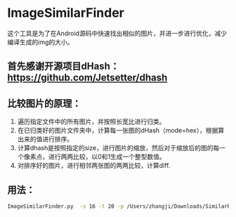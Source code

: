 # ImageSimilarFinder
这个工具是为了在Android源码中快速找出相似的图片，并进一步进行优化，减少编译生成的img的大小。

## 首先感谢开源项目dHash：https://github.com/Jetsetter/dhash
   
## 比较图片的原理：
1. 遍历指定文件中的所有图片，并按照长宽比进行归类。
2. 在已归类好的图片文件夹中，计算每一张图的dHash（mode=hex），根据算出来的值进行排序。
3. 计算dhash是按照指定的size，进行图片的缩放，然后对于缩放后的图的每一个像素点，进行两两比较，以0和1生成一个整型数值。
4. 对排序好的图片，进行相邻两张图的两两比较，计算diff.

## 用法：
```sh
ImageSimilarFinder.py  -s 16 -t 20 -p /Users/zhangji/Downloads/SimilarResults -f frameworks packages
```



